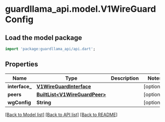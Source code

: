 # guardllama_api.model.V1WireGuardConfig

## Load the model package
```dart
import 'package:guardllama_api/api.dart';
```

## Properties
Name | Type | Description | Notes
------------ | ------------- | ------------- | -------------
**interface_** | [**V1WireGuardInterface**](V1WireGuardInterface.md) |  | [optional] 
**peers** | [**BuiltList&lt;V1WireGuardPeer&gt;**](V1WireGuardPeer.md) |  | [optional] 
**wgConfig** | **String** |  | [optional] 

[[Back to Model list]](../README.md#documentation-for-models) [[Back to API list]](../README.md#documentation-for-api-endpoints) [[Back to README]](../README.md)


